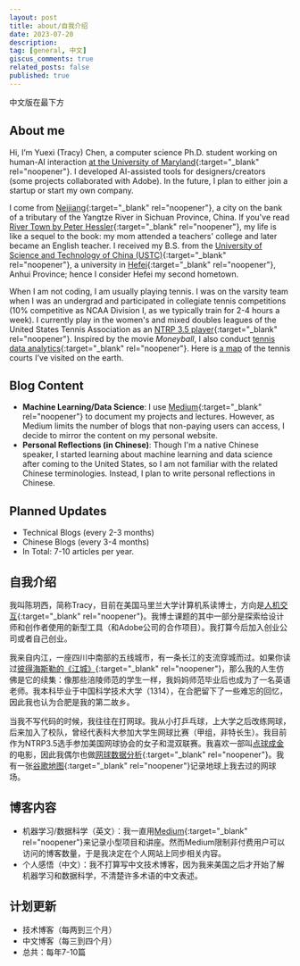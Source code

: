 ```yaml
---
layout: post
title: about/自我介绍
date: 2023-07-20
description: 
tag: [general, 中文]
giscus_comments: true
related_posts: false
published: true
---
```


中文版在最下方

## About me

Hi, I’m Yuexi (Tracy) Chen, a computer science Ph.D. student working on human-AI interaction [at the University of Maryland](https://hcil.umd.edu/){:target="_blank" rel="noopener"}. I developed AI-assisted tools for designers/creators (some projects collaborated with Adobe). In the future, I plan to either join a startup or start my own company.

I come from [Neijiang](https://en.wikipedia.org/wiki/Neijiang){:target="_blank" rel="noopener"}, a city on the bank of a tributary of the Yangtze River in Sichuan Province, China. If you've read [River Town by Peter Hessler](https://en.wikipedia.org/wiki/River_Town:_Two_Years_on_the_Yangtze){:target="_blank" rel="noopener"}, my life is like a sequel to the book: my mom attended a teachers' college and later became an English teacher. I received my B.S. from the [University of Science and Technology of China (USTC)](https://en.wikipedia.org/wiki/University_of_Science_and_Technology_of_China){:target="_blank" rel="noopener"}, a university in [Hefei](https://en.wikipedia.org/wiki/Hefei){:target="_blank" rel="noopener"}, Anhui Province; hence I consider Hefei my second hometown.

When I am not coding, I am usually playing tennis. I was on the varsity team when I was an undergrad and participated in collegiate tennis competitions (10% competitive as NCAA Division I, as we typically train for 2-4 hours a week). I currently play in the women's and mixed doubles leagues of the United States Tennis Association as an [NTRP 3.5 player](https://www.usta.com/content/dam/usta/pdfs/10013_experience_player_ntrp_guidelines.pdf){:target="_blank" rel="noopener"}. Inspired by the movie *Moneyball*, I also conduct [tennis data analytics](https://github.com/TracyYXChen/tennis-data){:target="_blank" rel="noopener"}. Here is [a map](https://www.google.com/maps/d/viewer?mid=1GRiYfEKGLojztDRf_SbnKBUKRliBxOM&hl=en&usp=sharing) of the tennis courts I’ve visited on the earth.

## Blog Content

-   **Machine Learning/Data Science**: I use [Medium](https://medium.com/@tracyyxchen){:target="_blank" rel="noopener"} to document my projects and lectures. However, as Medium limits the number of blogs that non-paying users can access, I decide to mirror the content on my personal website.
-   **Personal Reflections (in Chinese)**: Though I'm a native Chinese speaker, I started learning about machine learning and data science after coming to the United States, so I am not familiar with the related Chinese terminologies. Instead, I plan to write personal reflections in Chinese.

## Planned Updates

-   Technical Blogs (every 2-3 months)
-   Chinese Blogs (every 3-4 months)
-   In Total: 7-10 articles per year.


## 自我介绍
我叫陈玥西，简称Tracy，目前在美国马里兰大学计算机系读博士，方向是[人机交互](https://hcil.umd.edu/){:target="_blank" rel="noopener"}。我博士课题的其中一部分是探索给设计师和创作者使用的新型工具（和Adobe公司的合作项目）。我打算今后加入创业公司或者自己创业。

我来自内江，一座四川中南部的五线城市，有一条长江的支流穿城而过。如果你读过[彼得海斯勒的《江城》](https://m.douban.com/book/subject/7060185/){:target="_blank" rel="noopener"}，那么我的人生仿佛是它的续集：像那些涪陵师范的学生一样，我妈妈师范毕业后也成为了一名英语老师。我本科毕业于中国科学技术大学（1314），在合肥留下了一些难忘的回忆，因此我也认为合肥是我的第二故乡。

当我不写代码的时候，我往往在打网球。我从小打乒乓球，上大学之后改练网球，后来加入了校队，曾经代表科大参加大学生网球比赛（甲组，非特长生）。我目前作为NTRP3.5选手参加美国网球协会的女子和混双联赛。我喜欢一部叫[点球成金](https://movie.douban.com/subject/3023164/)的电影，因此我偶尔也做[网球数据分析](https://github.com/TracyYXChen/tennis-data){:target="_blank" rel="noopener"}。我有一张[谷歌地图](https://www.google.com/maps/d/viewer?mid=1GRiYfEKGLojztDRf_SbnKBUKRliBxOM&hl=en&usp=sharing){:target="_blank" rel="noopener"}记录地球上我去过的网球场。

## 博客内容
- 机器学习/数据科学（英文）：我一直用[Medium](https://medium.com/@tracyyxchen){:target="_blank" rel="noopener"}来记录小型项目和讲座。然而Medium限制非付费用户可以访问的博客数量，于是我决定在个人网站上同步相关内容。
- 个人感悟（中文）：我不打算写中文技术博客，因为我来美国之后才开始了解机器学习和数据科学，不清楚许多术语的中文表述。

## 计划更新
- 技术博客（每两到三个月）
- 中文博客（每三到四个月）
- 总共：每年7-10篇